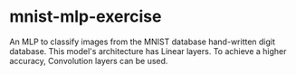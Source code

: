 # mnist-mlp-exercise
An MLP to classify images from the MNIST database hand-written digit database.
This model's architecture has Linear layers. To achieve a higher accuracy, Convolution layers
can be used.
